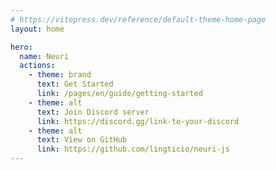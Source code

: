 ```yaml
---
# https://vitepress.dev/reference/default-theme-home-page
layout: home

hero:
  name: Neuri
  actions:
    - theme: brand
      text: Get Started
      link: /pages/en/guide/getting-started
    - theme: alt
      text: Join Discord server
      link: https://discord.gg/link-to-your-discord
    - theme: alt
      text: View on GitHub
      link: https://github.com/lingticio/neuri-js
---
```

